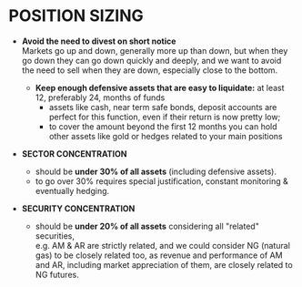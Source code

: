 # POSITION SIZING

- **Avoid the need to divest on short notice**  
  Markets go up and down, generally more up than down, but when they go down 
  they can go down quickly and deeply, and we want to avoid the need to sell 
  when they are down, especially close to the bottom.  
  - **Keep enough defensive assets that are easy to liquidate:** 
  at least 12, preferably 24, months of funds   
    - assets like cash, near term safe bonds, deposit accounts are perfect 
      for this function, even if their return is now pretty low;  
    - to cover the amount beyond the first 12 months you can hold other assets 
      like gold or hedges related to your main positions
  
  
- **SECTOR CONCENTRATION** 
  - should be **under 30% of all assets** (including defensive assets).  
  - to go over 30% requires special justification, constant monitoring & eventually hedging.
  

- **SECURITY CONCENTRATION** 
  - should be **under 20% of all assets** considering all "related" securities,  
    e.g. AM & AR are strictly related, and we could consider NG (natural gas) 
    to be closely related too, as revenue and performance of AM and AR,
    including market appreciation of them, are closely related to NG futures.
